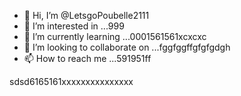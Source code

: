 - 👋 Hi, I’m @LetsgoPoubelle2111
- 👀 I’m interested in ...999
- 🌱 I’m currently learning ...0001561561xcxcxc
- 💞️ I’m looking to collaborate on ...fggfggffgfgfgdgh
- 📫 How to reach me ...591951ff

<!---
LetsgoPoubelle2111/LetsgoPoubelle2111 is a ✨ special ✨ repository because its `README.md` (this file) appears on your GitHub profile.
You can click the Preview link to take a look at your changes.
--->
sdsd6165161xxxxxxxxxxxxxxx
